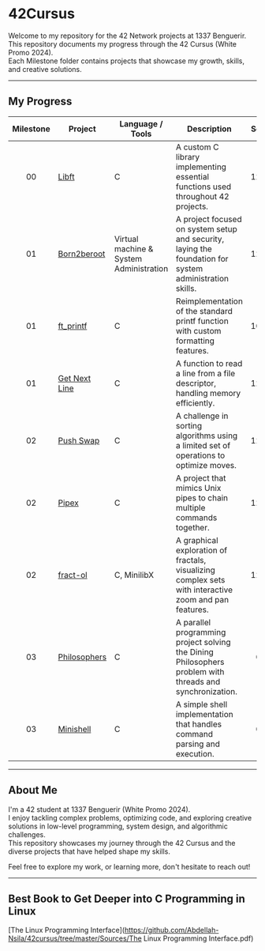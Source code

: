 # 42Cursus

Welcome to my repository for the 42 Network projects at 1337 Benguerir.  
This repository documents my progress through the 42 Cursus (White Promo 2024).  
Each Milestone folder contains projects that showcase my growth, skills, and creative solutions.

---

## My Progress

| Milestone  | Project                                                                                             | Language / Tools                     | Description                                                                                              | Score  |
|:----------:|-----------------------------------------------------------------------------------------------------|--------------------------------------|----------------------------------------------------------------------------------------------------------|:------:|
| 00         | [Libft](https://github.com/Abdellah-Nsila/42cursus/tree/master/Milestone%200/Libft)                   | C                                    | A custom C library implementing essential functions used throughout 42 projects.                        | 125%   |
| 01         | [Born2beroot](https://github.com/Abdellah-Nsila/42cursus/tree/master/Milestone%201/Born2beroot)         | Virtual machine & System Administration      | A project focused on system setup and security, laying the foundation for system administration skills.  | 125%   |
| 01         | [ft_printf](https://github.com/Abdellah-Nsila/42cursus/tree/master/Milestone%201/ft_printf)             | C                                    | Reimplementation of the standard printf function with custom formatting features.                        | 100%   |
| 01         | [Get Next Line](https://github.com/Abdellah-Nsila/42cursus/tree/master/Milestone%201/get_next_line)     | C                                    | A function to read a line from a file descriptor, handling memory efficiently.                          | 125%   |
| 02         | [Push Swap](https://github.com/Abdellah-Nsila/42cursus/tree/master/Milestone%202/push_swap)             | C                                    | A challenge in sorting algorithms using a limited set of operations to optimize moves.                  | 125%   |
| 02         | [Pipex](https://github.com/Abdellah-Nsila/42cursus/tree/master/Milestone%202/pipex)                     | C                                    | A project that mimics Unix pipes to chain multiple commands together.                                   | 125%   |
| 02         | [fract-ol](https://github.com/Abdellah-Nsila/42cursus/tree/master/Milestone%202/fract-ol)               | C, MinilibX                          | A graphical exploration of fractals, visualizing complex sets with interactive zoom and pan features.  | 125%   |
| 03         | [Philosophers](https://github.com/Abdellah-Nsila/42cursus/tree/master/Milestone%203/Philosophers)       | C                                    | A parallel programming project solving the Dining Philosophers problem with threads and synchronization. | 0%  |
| 03         | [Minishell](https://github.com/Abdellah-Nsila/42cursus/tree/master/Milestone%203/minishell)             | C                                    | A simple shell implementation that handles command parsing and execution.                              | 0%   |
---

## About Me

I'm a 42 student at 1337 Benguerir (White Promo 2024).  
I enjoy tackling complex problems, optimizing code, and exploring creative solutions in low-level programming, system design, and algorithmic challenges.  
This repository showcases my journey through the 42 Cursus and the diverse projects that have helped shape my skills.

Feel free to explore my work, or learning more, don't hesitate to reach out!

---

## Best Book to Get Deeper into C Programming in Linux

[The Linux Programming Interface](https://github.com/Abdellah-Nsila/42cursus/tree/master/Sources/The Linux Programming Interface.pdf)
